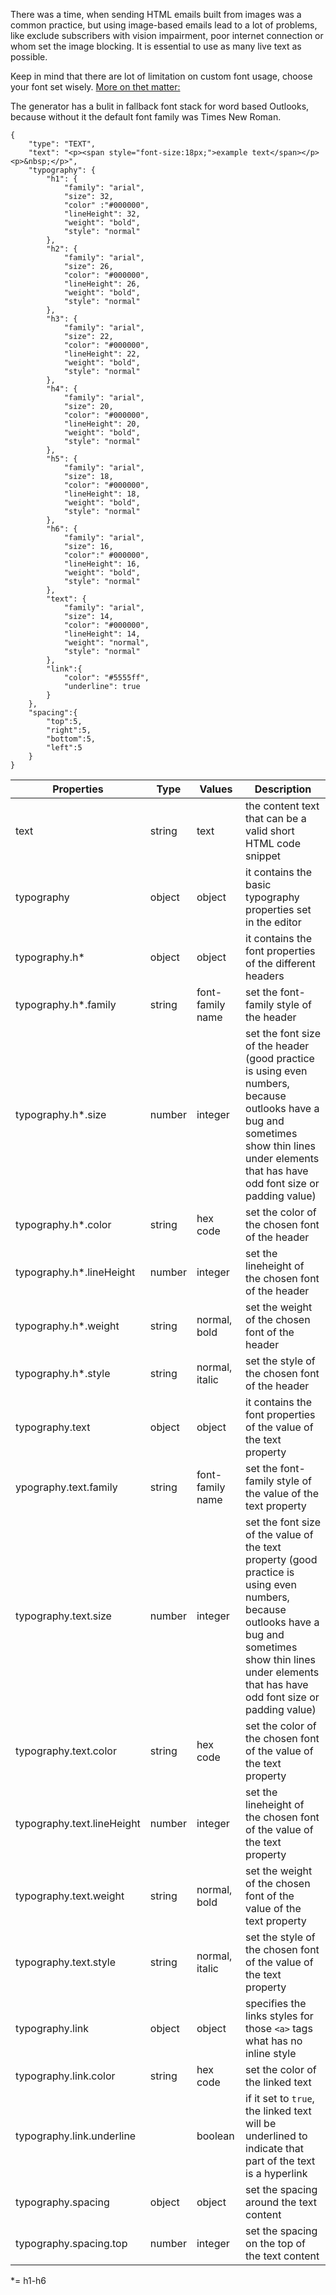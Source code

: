 There was a time, when sending HTML emails built from images was a common practice, but using image-based emails lead to a lot of problems, like exclude subscribers with vision impairment, poor internet connection or whom set the image blocking. It is essential to use as many live text as possible.

Keep in mind that there are lot of limitation on custom font usage, choose your font set wisely. [More on thet matter:](https://chamaileon.io/resources/best-fonts-for-email/)

The generator has a bulit in fallback font stack for word based Outlooks, because without it the default font family was Times New Roman. 

```
{
	"type": "TEXT",
	"text": "<p><span style="font-size:18px;">example text</span></p><p>&nbsp;</p>",
	"typography": {
		"h1": {
			"family": "arial",
			"size": 32,
			"color" :"#000000",
			"lineHeight": 32,
			"weight": "bold",
			"style": "normal"
		},
		"h2": {
			"family": "arial",
			"size": 26,
			"color": "#000000",
			"lineHeight": 26,
			"weight": "bold",
			"style": "normal"
		},
		"h3": {
			"family": "arial",
			"size": 22,
			"color": "#000000",
			"lineHeight": 22,
			"weight": "bold",
			"style": "normal"
		},
		"h4": {
			"family": "arial",
			"size": 20,
			"color": "#000000",
			"lineHeight": 20,
			"weight": "bold",
			"style": "normal"
		},
		"h5": {
			"family": "arial",
			"size": 18,
			"color": "#000000",
			"lineHeight": 18,
			"weight": "bold",
			"style": "normal"
		},
		"h6": {
			"family": "arial",
			"size": 16,
			"color":" #000000",
			"lineHeight": 16,
			"weight": "bold",
			"style": "normal"
		},
		"text": {
			"family": "arial",
			"size": 14,
			"color": "#000000",
			"lineHeight": 14,
			"weight": "normal",
			"style": "normal"
		},
		"link":{
			"color": "#5555ff",
			"underline": true
		}
	},
	"spacing":{
		"top":5,
		"right":5,
		"bottom":5,
		"left":5
	}
}
```

Properties | Type | Values | Description
--- | --- | --- | ---
text | string | text | the content text that can be a valid short HTML code snippet | 
typography | object | object | it contains the basic typography properties set in the editor
typography.h* | object | object | it contains the font properties of the different headers
typography.h*.family | string | font-family name | set the font-family style of the header
typography.h*.size | number | integer | set the font size of the header (good practice is using even numbers, because outlooks have a bug and sometimes show thin lines under elements that has have odd font size or padding value)
typography.h*.color | string | hex code | set the color of the chosen font of the header
typography.h*.lineHeight | number | integer | set the lineheight of the chosen font of the header
typography.h*.weight | string | normal, bold | set the weight of the chosen font of the header
typography.h*.style | string | normal, italic | set the style of the chosen font of the header
typography.text | object | object | it contains the font properties of the value of the text property
ypography.text.family | string | font-family name | set the font-family style of the value of the text property
typography.text.size | number | integer | set the font size of the value of the text property (good practice is using even numbers, because outlooks have a bug and sometimes show thin lines under elements that has have odd font size or padding value)
typography.text.color | string | hex code | set the color of the chosen font of the value of the text property
typography.text.lineHeight | number | integer | set the lineheight of the chosen font of the value of the text property
typography.text.weight | string | normal, bold | set the weight of the chosen font of the value of the text property
typography.text.style | string | normal, italic | set the style of the chosen font of the value of the text property
typography.link | object | object | specifies the links styles for those `<a>` tags what has no inline style
typography.link.color | string | hex code | set the color of the linked text
typography.link.underline |  | boolean | if it set to `true`, the linked text will be underlined to indicate that part of the text is a hyperlink 
typography.spacing | object | object | set the spacing around the text content 
typography.spacing.top | number | integer | set the spacing on the top of the text content

*= h1-h6